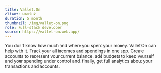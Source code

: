 ```yaml
---
title: Vallet.On
client: Hasiuk
duration: 5 month
thumbnail: /img/vallet-on.png
role: Full-stack developer
source: https://vallet-on.web.app/
---
```

You don't know how much and where you spent your money. Vallet.On can help with it. Track your all incomes and spendings in one app. Create accounts to represent your current balance, add budgets to keep yourself and your spending under control and, finally, get full analytics about your transactions and accounts.